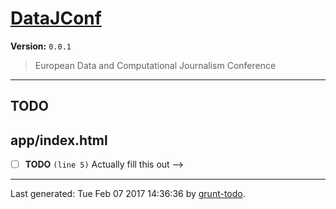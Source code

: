 # [DataJConf]( https://github.com/martinjc/datajconf.git.git#readme )

**Version:** `0.0.1`

> European Data and Computational Journalism Conference

* * *

## TODO

## app/index.html

-  [ ] **TODO** `(line 5)`  Actually fill this out -->


* * *

Last generated: Tue Feb 07 2017 14:36:36 by [grunt-todo](https://github.com/leny/grunt-todo).
